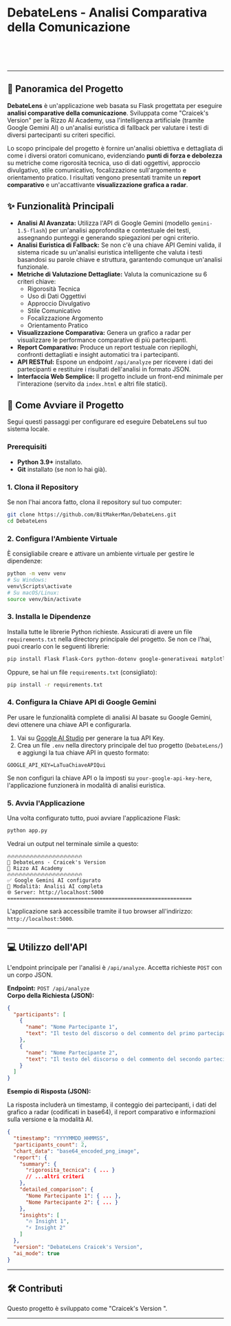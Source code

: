 # DebateLens - Analisi Comparativa della Comunicazione

[](https://www.python.org/)  
[](https://flask.palletsprojects.com/)  
[](https://www.google.com/search?q=https://ai.google.dev/gemini)  
[](https://www.google.com/search?q=https://rizzo.ai)

---

## 🎯 Panoramica del Progetto

**DebateLens** è un'applicazione web basata su Flask progettata per eseguire **analisi comparative della comunicazione**. Sviluppata come "Craicek's Version" per la Rizzo AI Academy, usa l'intelligenza artificiale (tramite Google Gemini AI) o un'analisi euristica di fallback per valutare i testi di diversi partecipanti su criteri specifici.

Lo scopo principale del progetto è fornire un'analisi obiettiva e dettagliata di come i diversi oratori comunicano, evidenziando **punti di forza e debolezza** su metriche come rigorosità tecnica, uso di dati oggettivi, approccio divulgativo, stile comunicativo, focalizzazione sull'argomento e orientamento pratico. I risultati vengono presentati tramite un **report comparativo** e un'accattivante **visualizzazione grafica a radar**.

## ✨ Funzionalità Principali

- **Analisi AI Avanzata:** Utilizza l'API di Google Gemini (modello `gemini-1.5-flash`) per un'analisi approfondita e contestuale dei testi, assegnando punteggi e generando spiegazioni per ogni criterio.
- **Analisi Euristica di Fallback:** Se non c'è una chiave API Gemini valida, il sistema ricade su un'analisi euristica intelligente che valuta i testi basandosi su parole chiave e struttura, garantendo comunque un'analisi funzionale.
- **Metriche di Valutazione Dettagliate:** Valuta la comunicazione su 6 criteri chiave:
  - Rigorosità Tecnica
  - Uso di Dati Oggettivi
  - Approccio Divulgativo
  - Stile Comunicativo
  - Focalizzazione Argomento
  - Orientamento Pratico
- **Visualizzazione Comparativa:** Genera un grafico a radar per visualizzare le performance comparative di più partecipanti.
- **Report Comparativo:** Produce un report testuale con riepiloghi, confronti dettagliati e insight automatici tra i partecipanti.
- **API RESTful:** Espone un endpoint `/api/analyze` per ricevere i dati dei partecipanti e restituire i risultati dell'analisi in formato JSON.
- **Interfaccia Web Semplice:** Il progetto include un front-end minimale per l'interazione (servito da `index.html` e altri file statici).

## 🚀 Come Avviare il Progetto

Segui questi passaggi per configurare ed eseguire DebateLens sul tuo sistema locale.

### Prerequisiti

- **Python 3.9+** installato.
- **Git** installato (se non lo hai già).

### 1. Clona il Repository

Se non l'hai ancora fatto, clona il repository sul tuo computer:

```bash
git clone https://github.com/BitMakerMan/DebateLens.git
cd DebateLens
```

### 2. Configura l'Ambiente Virtuale

È consigliabile creare e attivare un ambiente virtuale per gestire le dipendenze:

```bash
python -m venv venv
# Su Windows:
venv\Scripts\activate
# Su macOS/Linux:
source venv/bin/activate
```

### 3. Installa le Dipendenze

Installa tutte le librerie Python richieste. Assicurati di avere un file `requirements.txt` nella directory principale del progetto. Se non ce l'hai, puoi crearlo con le seguenti librerie:

```bash
pip install Flask Flask-Cors python-dotenv google-generativeai matplotlib numpy
```

Oppure, se hai un file `requirements.txt` (consigliato):

```bash
pip install -r requirements.txt
```

### 4. Configura la Chiave API di Google Gemini

Per usare le funzionalità complete di analisi AI basate su Google Gemini, devi ottenere una chiave API e configurarla.

1. Vai su [Google AI Studio](https://aistudio.google.com/app/apikey) per generare la tua API Key.
2. Crea un file `.env` nella directory principale del tuo progetto (`DebateLens/`) e aggiungi la tua chiave API in questo formato:

```
GOOGLE_API_KEY=LaTuaChiaveAPIQui
```

Se non configuri la chiave API o la imposti su `your-google-api-key-here`, l'applicazione funzionerà in modalità di analisi euristica.

### 5. Avvia l'Applicazione

Una volta configurato tutto, puoi avviare l'applicazione Flask:

```bash
python app.py
```

Vedrai un output nel terminale simile a questo:

```
🔥🔥🔥🔥🔥🔥🔥🔥🔥🔥🔥🔥🔥🔥🔥🔥🔥🔥🔥🔥
🎯 DebateLens - Craicek's Version
🚀 Rizzo AI Academy
🔥🔥🔥🔥🔥🔥🔥🔥🔥🔥🔥🔥🔥🔥🔥🔥🔥🔥🔥🔥
✅ Google Gemini AI configurato
🤖 Modalità: Analisi AI completa
🌐 Server: http://localhost:5000
============================================================
```

L'applicazione sarà accessibile tramite il tuo browser all'indirizzo: `http://localhost:5000`.

---

## 💻 Utilizzo dell'API

L'endpoint principale per l'analisi è `/api/analyze`. Accetta richieste `POST` con un corpo JSON.

**Endpoint:** `POST /api/analyze`  
**Corpo della Richiesta (JSON):**

```json
{
  "participants": [
    {
      "name": "Nome Partecipante 1",
      "text": "Il testo del discorso o del commento del primo partecipante."
    },
    {
      "name": "Nome Partecipante 2",
      "text": "Il testo del discorso o del commento del secondo partecipante."
    }
  ]
}
```

**Esempio di Risposta (JSON):**

La risposta includerà un timestamp, il conteggio dei partecipanti, i dati del grafico a radar (codificati in base64), il report comparativo e informazioni sulla versione e la modalità AI.

```json
{
  "timestamp": "YYYYMMDD_HHMMSS",
  "participants_count": 2,
  "chart_data": "base64_encoded_png_image",
  "report": {
    "summary": {
      "rigorosita_tecnica": { ... }
      // ...altri criteri
    },
    "detailed_comparison": {
      "Nome Partecipante 1": { ... },
      "Nome Partecipante 2": { ... }
    },
    "insights": [
      "🔥 Insight 1",
      "⚡ Insight 2"
    ]
  },
  "version": "DebateLens Craicek's Version",
  "ai_mode": true
}
```

---

## 🛠️ Contributi

Questo progetto è sviluppato come "Craicek's Version ".

---
